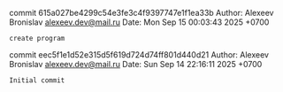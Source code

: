 commit 615a027be4299c54e3fe3c4f9397747e1f1ea33b
Author: Alexeev Bronislav <alexeev.dev@mail.ru>
Date:   Mon Sep 15 00:03:43 2025 +0700

    create program

commit eec5f1e1d52e315d5f619d724d74ff801d440d21
Author: Alexeev Bronislav <alexeev.dev@mail.ru>
Date:   Sun Sep 14 22:16:11 2025 +0700

    Initial commit
